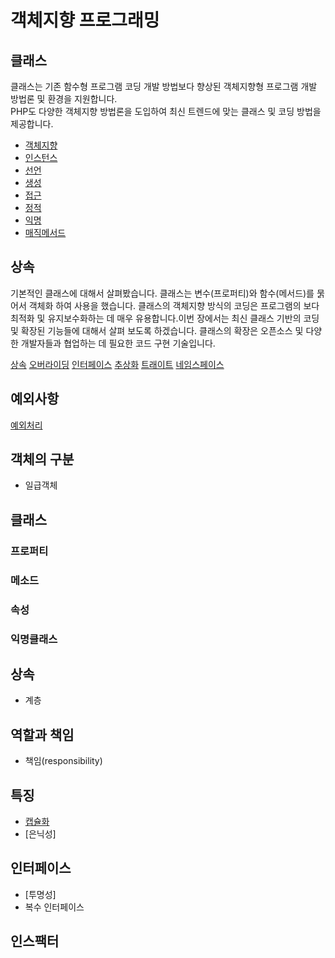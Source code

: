 # 객체지향 프로그래밍


## 클래스
클래스는 기존 함수형 프로그램 코딩 개발 방법보다 향상된 객체지향형 프로그램 개발 방법론 및 환경을 지원합니다.  
PHP도 다양한 객체지향 방법론을 도입하여 최신 트렌드에 맞는 클래스 및 코딩 방법을 제공합니다. 

* [객체지향](./class)
* [인스턴스](./class/instance)
* [선언](./class/선언)
* [생성](./class/생성)
* [접근](./class/접근)
* [정적](./class/정적)
* [익명](./class/익명)
* [매직메서드](./class/매직메서드)

## 상속
기본적인 클래스에 대해서 살펴봤습니다.  클래스는 변수(프로퍼티)와 함수(메서드)를 묽어서 객체화 하여 사용을 했습니다. 클래스의 객체지향 방식의 코딩은 프로그램의 보다 최적화 및 유지보수화하는 데 매우 유용합니다.이번 장에서는 최신 클래스 기반의 코딩 및 확장된 기능들에 대해서 살펴 보도록 하겠습니다. 클래스의 확장은 오픈소스 및 다양한 개발자들과 협업하는 데 필요한 코드 구현 기술입니다. 

[상속](./extends)
[오버라이딩](./extends/오버라이딩)
[인터페이스](./extends/인터페이스)
[추상화](./extends/추상화)
[트래이트](./extends/트래이트)
[네임스페이스](./extends/네임스페이스)

## 예외사항
[예외처리](./Exception)




## 객체의 구분
* 일급객체

## 클래스

### 프로퍼티

### 메소드


### 속성




### 익명클래스



## 상속
* 계층


## 역할과 책임
* 책임(responsibility)

## 특징
* [캡슐화](./캡슐화)
* [은닉성]


## 인터페이스
* [투명성]
* 복수 인터페이스


## 인스팩터


